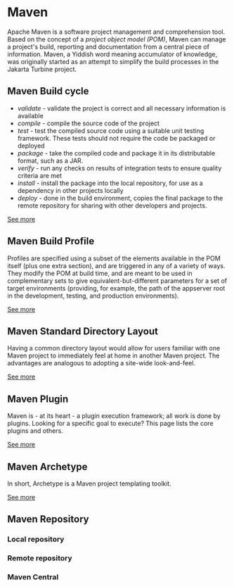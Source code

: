 # Maven

Apache Maven is a software project management and comprehension tool. 
Based on the concept of a *project object model (POM)*, Maven can manage a project's build, reporting and documentation from a central piece of information.
Maven, a Yiddish word meaning accumulator of knowledge, was originally started as an attempt to simplify the build processes in the Jakarta Turbine project. 


## Maven Build cycle

* _validate_ - validate the project is correct and all necessary information is available
* _compile_ - compile the source code of the project
* _test_ - test the compiled source code using a suitable unit testing framework. These tests should not require the code be packaged or deployed
* _package_ - take the compiled code and package it in its distributable format, such as a JAR.
* _verify_ - run any checks on results of integration tests to ensure quality criteria are met
* _install_ - install the package into the local repository, for use as a dependency in other projects locally
* _deploy_ - done in the build environment, copies the final package to the remote repository for sharing with other developers and projects.

[See more](https://maven.apache.org/guides/introduction/introduction-to-the-lifecycle.html)

## Maven Build Profile

Profiles are specified using a subset of the elements available in the POM itself (plus one extra section), and are triggered in any of a variety of ways. 
They modify the POM at build time, and are meant to be used in complementary sets to give equivalent-but-different parameters for a set of target environments (providing, for example, the path of the appserver root in the development, testing, and production environments). 

[See more](https://maven.apache.org/guides/introduction/introduction-to-profiles.html)

## Maven Standard Directory Layout

Having a common directory layout would allow for users familiar with one Maven project to immediately feel at home in another Maven project. 
The advantages are analogous to adopting a site-wide look-and-feel.

[See more](https://maven.apache.org/guides/introduction/introduction-to-the-standard-directory-layout.html)

## Maven Plugin

Maven is - at its heart - a plugin execution framework; all work is done by plugins. Looking for a specific goal to execute? This page lists the core plugins and others.

[See more](https://maven.apache.org/plugins/index.html)


## Maven Archetype

In short, Archetype is a Maven project templating toolkit.

[See more](https://maven.apache.org/archetype/index.html)

## Maven Repository

### Local repository
### Remote repository
### Maven Central

